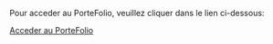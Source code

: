 Pour acceder au PorteFolio, veuillez cliquer dans le lien ci-dessous:

[Acceder au PorteFolio](https://ryan-rb.github.io/Porte-Folio/index.html)
